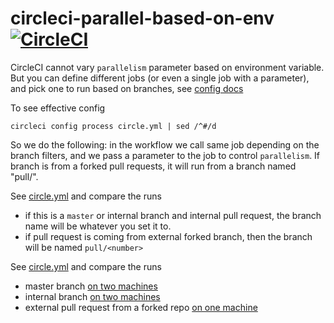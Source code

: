 # circleci-parallel-based-on-env [![CircleCI](https://circleci.com/gh/bahmutov/circleci-parallel-based-on-env.svg?style=svg)](https://circleci.com/gh/bahmutov/circleci-parallel-based-on-env)

CircleCI cannot vary `parallelism` parameter based on environment variable. But you can define different jobs (or even a single job with a parameter), and pick one to run based on branches, see [config docs](https://circleci.com/docs/2.0/configuration-reference/#jobs-1)

To see effective config

```shell
circleci config process circle.yml | sed /^#/d
```

So we do the following: in the workflow we call same job depending on the branch filters, and we pass a parameter to the job to control `parallelism`. If branch is from a forked pull requests, it will run from a branch named "pull/<number>".

See [circle.yml](circle.yml) and compare the runs

- if this is a `master` or internal branch and internal pull request, the branch name will be whatever you set it to.
- if pull request is coming from external forked branch, then the branch will be named `pull/<number>`

See [circle.yml](circle.yml) and compare the runs

- master branch [on two machines](https://circleci.com/workflow-run/39e20855-191d-4da2-8171-675c90e97175)
- internal branch [on two machines](https://circleci.com/workflow-run/b06a7547-b0a1-40d5-aba4-15d154a3657a)
- external pull request from a forked repo [on one machine](https://circleci.com/workflow-run/3f4acfba-e23a-4d77-bb03-a59b4162bc95)
